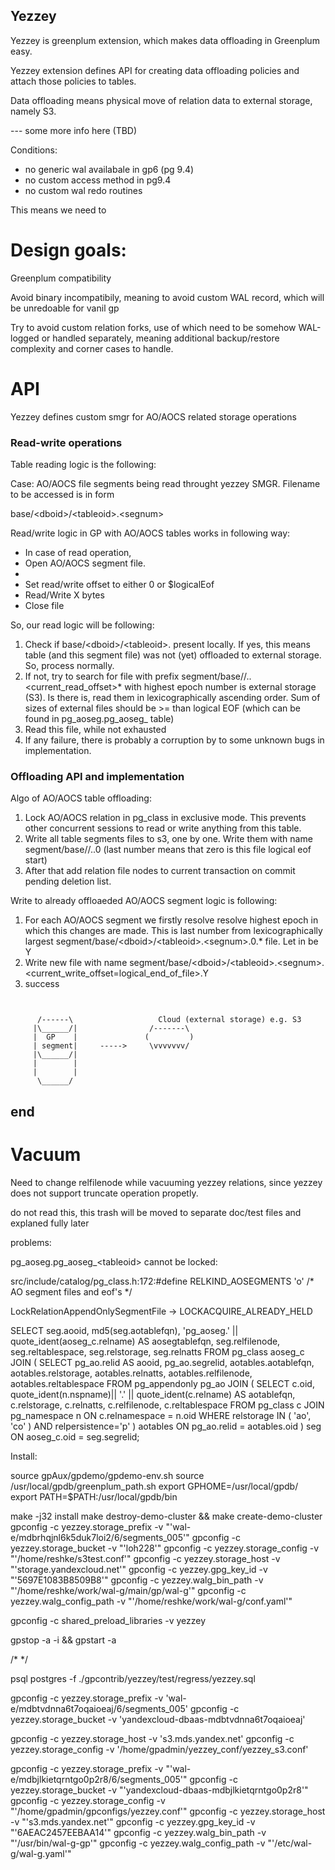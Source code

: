 ## Yezzey

Yezzey is greenplum extension, which makes data offloading in Greenplum easy.

Yezzey extension defines API for creating data offloading policies and attach those policies to tables.

Data offloading means physical move of relation data to external storage, namely S3.

--- some more info here (TBD)

Conditions:

- no generic wal availabale in gp6 (pg 9.4)
- no custom access method in pg9.4
- no custom wal redo routines

This means we need to

# Design goals:

Greenplum compatibility

Avoid binary incompatibily, meaning to avoid custom WAL record, which will be unredoable for vanil gp

Try to avoid custom relation forks, use of which need to be somehow WAL-logged or handled separately, meaning additional backup/restore complexity and corner cases to handle.

# API

Yezzey defines custom smgr for AO/AOCS related storage operations

### Read-write operations

Table reading logic is the following:

Case: AO/AOCS file segments being read throught yezzey SMGR. Filename to be accessed is in form

base/\<dboid\>/\<tableoid\>.\<segnum\>


Read/write logic in GP with AO/AOCS tables works in following way:

* In case of read operation,
* Open AO/AOCS segment file.
*
* Set read/write offset to either 0 or $logicalEof
* Read/Write X bytes
* Close file


So, our read logic will be following:

1) Check if base/\<dboid\>/\<tableoid\>.<segnum> present locally. If yes, this means table (and this segment file) was not (yet) offloaded to external storage. So, process normally.
2) If not, try to search for file with prefix segment<gpsegment>/base/<dboid>/<tableoid>.<segnum>.<current_read_offset>* with highest epoch number is external storage (S3). Is there is,
   read them in lexicographically ascending order. Sum of sizes of external files should be >= than logical EOF (which can be found in pg_aoseg.pg_aoseg_<tableoid> table)
3) Read this file, while not exhausted
4) If any failure, there is probably a corruption by to some unknown bugs in implementation.

### Offloading API and implementation

Algo of AO/AOCS table offloading:

1) Lock AO/AOCS relation in pg_class in exclusive mode. This prevents other concurrent sessions to read or write anything from this table.
2) Write all table segments files to s3, one by one. Write them with name segment<gpsegment>/base/<dboid>/<tableoid>.<segnum>.0 (last number means that zero is this file logical eof start)
3) After that add relation file nodes to current transaction on commit pending deletion list.

Write to already offloaeded AO/AOCS segment logic is following:

1) For each AO/AOCS segment we firstly resolve resolve highest epoch in which this changes are made. This is last number from lexicographically largest segment<gpsegment>/base/\<dboid\>/\<tableoid\>.\<segnum\>.0.* file. Let in be Y
2) Write new file with name  segment<gpsegment>/base/\<dboid\>/\<tableoid\>.\<segnum\>.\<current_write_offset=logical_end_of_file\>.Y
3) success

```


      /------\                   Cloud (external storage) e.g. S3
     |\______/|                /-------\
     |  GP    |               (         )
     | segment|     ----->     \vvvvvvv/
     |\______/|
     |        |
     |        |
      \______/
```



## end


# Vacuum

Need to change relfilenode while vacuuming yezzey relations, since yezzey does not support truncate operation propetly.


do not read this, this trash will be moved to separate doc/test files and explaned fully later

problems:

pg_aoseg.pg_aoseg_\<tableoid\> cannot be locked:

src/include/catalog/pg_class.h:172:#define		  RELKIND_AOSEGMENTS	  'o'		/* AO segment files and eof's */

LockRelationAppendOnlySegmentFile -> LOCKACQUIRE_ALREADY_HELD

SELECT seg.aooid, md5(seg.aotablefqn), 'pg_aoseg.' || quote_ident(aoseg_c.relname) AS aosegtablefqn,
seg.relfilenode, seg.reltablespace, seg.relstorage, seg.relnatts
FROM pg_class aoseg_c
JOIN (
SELECT pg_ao.relid AS aooid, pg_ao.segrelid,
aotables.aotablefqn, aotables.relstorage,
aotables.relnatts, aotables.relfilenode, aotables.reltablespace
FROM pg_appendonly pg_ao
JOIN (
SELECT c.oid, quote_ident(n.nspname)|| '.' || quote_ident(c.relname) AS aotablefqn,
c.relstorage, c.relnatts, c.relfilenode, c.reltablespace
FROM pg_class c
JOIN pg_namespace n ON c.relnamespace = n.oid
WHERE relstorage IN ( 'ao', 'co' ) AND relpersistence='p'
) aotables ON pg_ao.relid = aotables.oid
) seg ON aoseg_c.oid = seg.segrelid;


Install:

source gpAux/gpdemo/gpdemo-env.sh
source /usr/local/gpdb/greenplum_path.sh
export GPHOME=/usr/local/gpdb/
export PATH=$PATH:/usr/local/gpdb/bin


make -j32 install
make destroy-demo-cluster && make create-demo-cluster
gpconfig -c yezzey.storage_prefix -v "'wal-e/mdbrhqjnl6k5duk7loi2/6/segments_005'"
gpconfig -c yezzey.storage_bucket -v "'loh228'"
gpconfig -c yezzey.storage_config -v "'/home/reshke/s3test.conf'"
gpconfig -c yezzey.storage_host -v "'storage.yandexcloud.net'"
gpconfig -c yezzey.gpg_key_id -v  "'5697E1083B8509B8'"
gpconfig -c yezzey.walg_bin_path -v  "'/home/reshke/work/wal-g/main/gp/wal-g'"
gpconfig -c yezzey.walg_config_path -v  "'/home/reshke/work/wal-g/conf.yaml'"

gpconfig -c shared_preload_libraries -v yezzey


gpstop -a -i && gpstart -a

/*
*/

psql postgres -f ./gpcontrib/yezzey/test/regress/yezzey.sql

gpconfig -c yezzey.storage_prefix -v 'wal-e/mdbtvdnna6t7oqaioeaj/6/segments_005'
gpconfig -c yezzey.storage_bucket -v 'yandexcloud-dbaas-mdbtvdnna6t7oqaioeaj'

gpconfig -c yezzey.storage_host -v 's3.mds.yandex.net'
gpconfig -c yezzey.storage_config -v '/home/gpadmin/yezzey_conf/yezzey_s3.conf'


gpconfig -c yezzey.storage_prefix -v "'wal-e/mdbjlkietqrntgo0p2r8/6/segments_005'"
gpconfig -c yezzey.storage_bucket -v "'yandexcloud-dbaas-mdbjlkietqrntgo0p2r8'"
gpconfig -c yezzey.storage_config -v "'/home/gpadmin/gpconfigs/yezzey.conf'"
gpconfig -c yezzey.storage_host -v "'s3.mds.yandex.net'"
gpconfig -c yezzey.gpg_key_id -v  "'6AEAC2457EEBAA14'"
gpconfig -c yezzey.walg_bin_path -v  "'/usr/bin/wal-g-gp'"
gpconfig -c yezzey.walg_config_path -v  "'/etc/wal-g/wal-g.yaml'"
